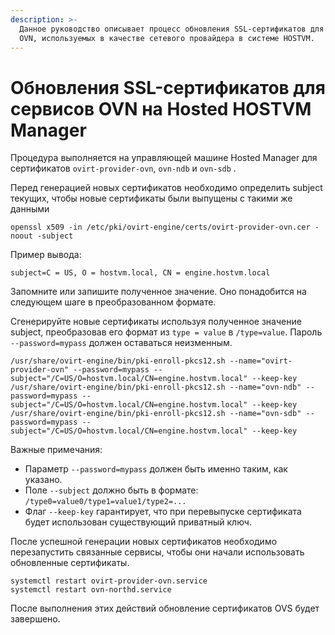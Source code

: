 ```yaml
---
description: >-
  Данное руководство описывает процесс обновления SSL-сертификатов для сервисов
  OVN, используемых в качестве сетевого провайдера в системе HOSTVM.
---
```


# Обновления SSL-сертификатов для сервисов OVN на Hosted HOSTVM Manager

Процедура выполняется на управляющей машине Hosted Manager для сертификатов `ovirt-provider-ovn`, `ovn-ndb` и `ovn-sdb` .

Перед генерацией новых сертификатов необходимо определить subject текущих, чтобы новые сертификаты были выпущены с такими же данными

```
openssl x509 -in /etc/pki/ovirt-engine/certs/ovirt-provider-ovn.cer -noout -subject
```

Пример вывода:

```
subject=C = US, O = hostvm.local, CN = engine.hostvm.local
```

Запомните или запишите полученное значение. Оно понадобится на следующем шаге в преобразованном формате.

Сгенерируйте новые сертификаты используя полученное значение subject, преобразовав его формат из `type = value` в `/type=value`. Пароль `--password=mypass` должен оставаться неизменным.

```
/usr/share/ovirt-engine/bin/pki-enroll-pkcs12.sh --name="ovirt-provider-ovn" --password=mypass --subject="/C=US/O=hostvm.local/CN=engine.hostvm.local" --keep-key
/usr/share/ovirt-engine/bin/pki-enroll-pkcs12.sh --name="ovn-ndb" --password=mypass --subject="/C=US/O=hostvm.local/CN=engine.hostvm.local" --keep-key
/usr/share/ovirt-engine/bin/pki-enroll-pkcs12.sh --name="ovn-sdb" --password=mypass --subject="/C=US/O=hostvm.local/CN=engine.hostvm.local" --keep-key
```

Важные примечания:

* Параметр `--password=mypass` должен быть именно таким, как указано.
* Поле `--subject` должно быть в формате: `/type0=value0/type1=value1/type2=...`
* Флаг `--keep-key` гарантирует, что при перевыпуске сертификата будет использован существующий приватный ключ.

После успешной генерации новых сертификатов необходимо перезапустить связанные сервисы, чтобы они начали использовать обновленные сертификаты.

```
systemctl restart ovirt-provider-ovn.service
systemctl restart ovn-northd.service
```

После выполнения этих действий обновление сертификатов OVS будет завершено.
